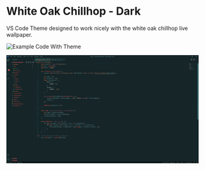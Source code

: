 # White Oak Chillhop - Dark

VS Code Theme designed to work nicely with the white oak chillhop live wallpaper.

![Example Code With Theme](images/Example.png)

![Just Code](images/Code.png)